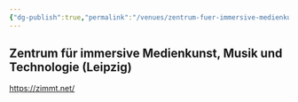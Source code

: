 ```yaml
---
{"dg-publish":true,"permalink":"/venues/zentrum-fuer-immersive-medienkunst-musik-und-technologie-leipzig/","created":"2025-05-25T12:48:37.224+02:00","updated":"2025-05-25T13:33:29.802+02:00"}
---
```


## Zentrum für immersive Medienkunst, Musik und Technologie (Leipzig)

https://zimmt.net/